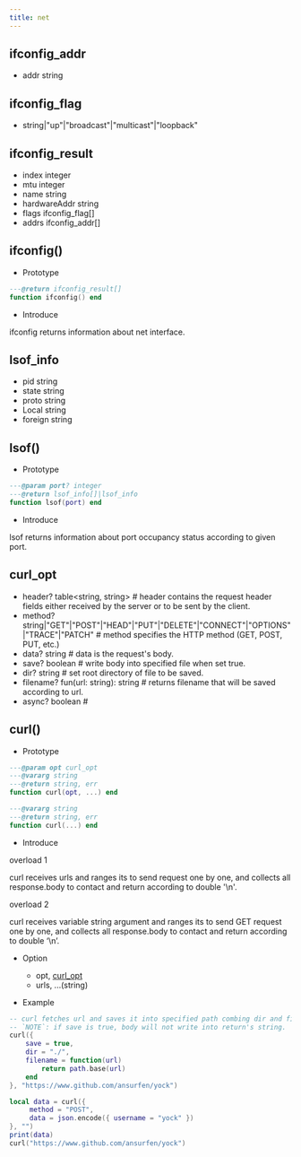 ```yaml
---
title: net
---
```


## ifconfig_addr
* addr string

## ifconfig_flag
* string|"up"|"broadcast"|"multicast"|"loopback"

## ifconfig_result
* index integer
* mtu integer
* name string
* hardwareAddr string
* flags ifconfig_flag[]
* addrs ifconfig_addr[]

## ifconfig()

* Prototype
```lua
---@return ifconfig_result[]
function ifconfig() end
```

* Introduce

ifconfig returns information about net interface.

## lsof_info
* pid string
* state string
* proto string
* Local string
* foreign string

## lsof()

* Prototype
```lua
---@param port? integer
---@return lsof_info[]|lsof_info
function lsof(port) end
```

* Introduce

lsof returns information about port occupancy status according to given port.

## curl_opt
* header? table<string, string> # header contains the request header fields either received by the server or to be sent by the client.
* method? string|"GET"|"POST"|"HEAD"|"PUT"|"DELETE"|"CONNECT"|"OPTIONS"|"TRACE"|"PATCH" # method specifies the HTTP method (GET, POST, PUT, etc.)
* data? string # data is the request's body.
* save? boolean # write body into specified file when set true.
* dir? string # set root directory of file to be saved.
* filename? fun(url: string): string # returns filename that will be saved according to url.
* async? boolean #

## curl()

* Prototype
```lua
---@param opt curl_opt
---@vararg string
---@return string, err
function curl(opt, ...) end

---@vararg string
---@return string, err
function curl(...) end
```

* Introduce 

overload 1

curl receives urls and ranges its to send request one by one, and collects all response.body to contact and return according to double '\n'.

overload 2

curl receives variable string argument and ranges its to send GET request one by one, and collects all response.body to contact and return according to double ‘\n’.

* Option
    - opt, [curl_opt](#curl-opt)
    - urls, ...(string)

* Example
```lua
-- curl fetches url and saves it into specified path combing dir and filename.
-- `NOTE`: if save is true, body will not write into return's string.
curl({
    save = true,
    dir = "./",
    filename = function(url)
        return path.base(url)
    end
}, "https://www.github.com/ansurfen/yock")

local data = curl({
     method = "POST",
     data = json.encode({ username = "yock" })
}, "")
print(data)
curl("https://www.github.com/ansurfen/yock")
```

